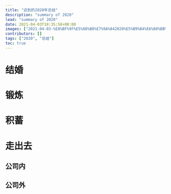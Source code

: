 ```yaml
---
title: "迟到的2020年总结"
description: "summary of 2020"
lead: "summary of 2020"
date: 2021-04-03T18:35:58+08:00
images: ["2021-04-03-%E8%BF%9F%E5%88%B0%E7%9A%842020%E5%B9%B4%E6%80%BB%E7%BB%93.jpg"]
contributors: []
tags: ["2020", "总结"]
toc: true
---
```


# 结婚

# 锻炼

# 积蓄

# 走出去

## 公司内

## 公司外

